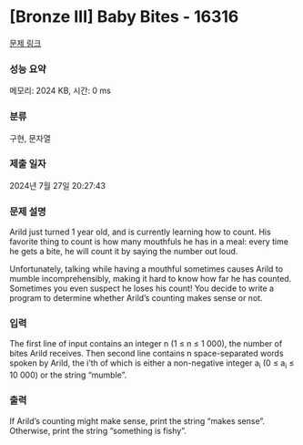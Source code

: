 # [Bronze III] Baby Bites - 16316 

[문제 링크](https://www.acmicpc.net/problem/16316) 

### 성능 요약

메모리: 2024 KB, 시간: 0 ms

### 분류

구현, 문자열

### 제출 일자

2024년 7월 27일 20:27:43

### 문제 설명

<p>Arild just turned 1 year old, and is currently learning how to count. His favorite thing to count is how many mouthfuls he has in a meal: every time he gets a bite, he will count it by saying the number out loud.</p>

<p>Unfortunately, talking while having a mouthful sometimes causes Arild to mumble incomprehensibly, making it hard to know how far he has counted. Sometimes you even suspect he loses his count! You decide to write a program to determine whether Arild’s counting makes sense or not.</p>

### 입력 

 <p>The first line of input contains an integer n (1 ≤ n ≤ 1 000), the number of bites Arild receives. Then second line contains n space-separated words spoken by Arild, the i’th of which is either a non-negative integer a<sub>i</sub> (0 ≤ a<sub>i</sub> ≤ 10 000) or the string “mumble”.</p>

### 출력 

 <p>If Arild’s counting might make sense, print the string “makes sense”. Otherwise, print the string “something is fishy”.</p>

